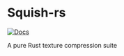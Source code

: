 # Squish-rs
[![Docs](https://docs.rs/texpresso/badge.svg)](https://docs.rs/texpresso)

A pure Rust texture compression suite

